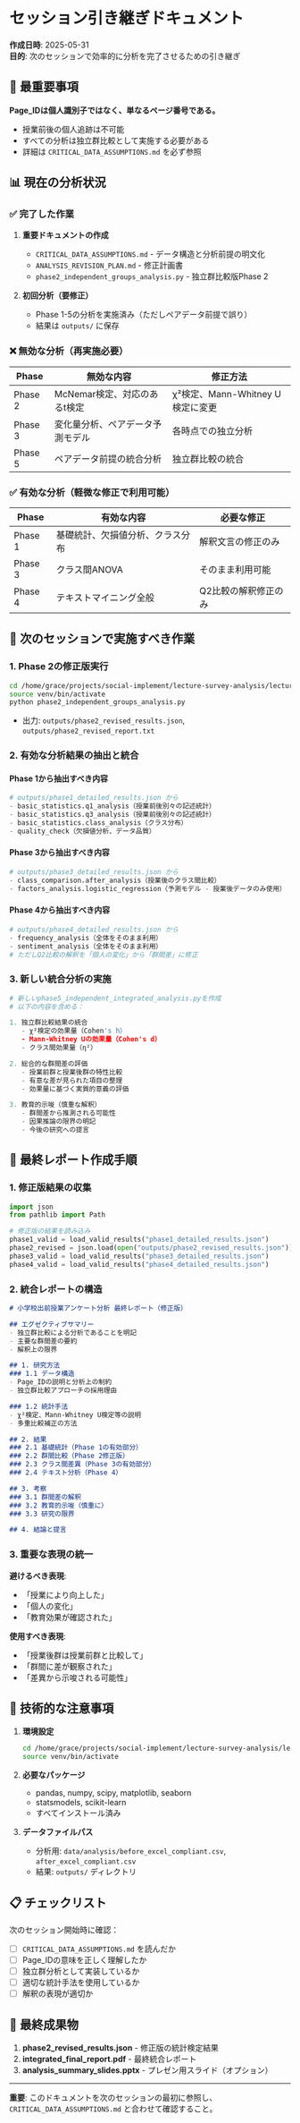 # セッション引き継ぎドキュメント

**作成日時**: 2025-05-31  
**目的**: 次のセッションで効率的に分析を完了させるための引き継ぎ

## 🚨 最重要事項

**Page_IDは個人識別子ではなく、単なるページ番号である。**
- 授業前後の個人追跡は不可能
- すべての分析は独立群比較として実施する必要がある
- 詳細は `CRITICAL_DATA_ASSUMPTIONS.md` を必ず参照

## 📊 現在の分析状況

### ✅ 完了した作業

1. **重要ドキュメントの作成**
   - `CRITICAL_DATA_ASSUMPTIONS.md` - データ構造と分析前提の明文化
   - `ANALYSIS_REVISION_PLAN.md` - 修正計画書
   - `phase2_independent_groups_analysis.py` - 独立群比較版Phase 2

2. **初回分析（要修正）**
   - Phase 1-5の分析を実施済み（ただしペアデータ前提で誤り）
   - 結果は `outputs/` に保存

### ❌ 無効な分析（再実施必要）

| Phase | 無効な内容 | 修正方法 |
|-------|-----------|----------|
| Phase 2 | McNemar検定、対応のあるt検定 | χ²検定、Mann-Whitney U検定に変更 |
| Phase 3 | 変化量分析、ペアデータ予測モデル | 各時点での独立分析 |
| Phase 5 | ペアデータ前提の統合分析 | 独立群比較の統合 |

### ✅ 有効な分析（軽微な修正で利用可能）

| Phase | 有効な内容 | 必要な修正 |
|-------|-----------|------------|
| Phase 1 | 基礎統計、欠損値分析、クラス分布 | 解釈文言の修正のみ |
| Phase 3 | クラス間ANOVA | そのまま利用可能 |
| Phase 4 | テキストマイニング全般 | Q2比較の解釈修正のみ |

## 🔄 次のセッションで実施すべき作業

### 1. Phase 2の修正版実行
```bash
cd /home/grace/projects/social-implement/lecture-survey-analysis/lecture-survey-analysis
source venv/bin/activate
python phase2_independent_groups_analysis.py
```
- 出力: `outputs/phase2_revised_results.json`, `outputs/phase2_revised_report.txt`

### 2. 有効な分析結果の抽出と統合

#### Phase 1から抽出すべき内容
```python
# outputs/phase1_detailed_results.json から
- basic_statistics.q1_analysis（授業前後別々の記述統計）
- basic_statistics.q3_analysis（授業前後別々の記述統計）  
- basic_statistics.class_analysis（クラス分布）
- quality_check（欠損値分析、データ品質）
```

#### Phase 3から抽出すべき内容
```python
# outputs/phase3_detailed_results.json から
- class_comparison.after_analysis（授業後のクラス間比較）
- factors_analysis.logistic_regression（予測モデル - 授業後データのみ使用）
```

#### Phase 4から抽出すべき内容
```python
# outputs/phase4_detailed_results.json から
- frequency_analysis（全体をそのまま利用）
- sentiment_analysis（全体をそのまま利用）
# ただしQ2比較の解釈を「個人の変化」から「群間差」に修正
```

### 3. 新しい統合分析の実施

```python
# 新しいphase5_independent_integrated_analysis.pyを作成
# 以下の内容を含める：

1. 独立群比較結果の統合
   - χ²検定の効果量（Cohen's h）
   - Mann-Whitney Uの効果量（Cohen's d）
   - クラス間効果量（η²）

2. 総合的な群間差の評価
   - 授業前群と授業後群の特性比較
   - 有意な差が見られた項目の整理
   - 効果量に基づく実質的意義の評価

3. 教育的示唆（慎重な解釈）
   - 群間差から推測される可能性
   - 因果推論の限界の明記
   - 今後の研究への提言
```

## 📝 最終レポート作成手順

### 1. 修正版結果の収集
```python
import json
from pathlib import Path

# 修正版の結果を読み込み
phase1_valid = load_valid_results("phase1_detailed_results.json")
phase2_revised = json.load(open("outputs/phase2_revised_results.json"))
phase3_valid = load_valid_results("phase3_detailed_results.json")
phase4_valid = load_valid_results("phase4_detailed_results.json")
```

### 2. 統合レポートの構造

```markdown
# 小学校出前授業アンケート分析 最終レポート（修正版）

## エグゼクティブサマリー
- 独立群比較による分析であることを明記
- 主要な群間差の要約
- 解釈上の限界

## 1. 研究方法
### 1.1 データ構造
- Page_IDの説明と分析上の制約
- 独立群比較アプローチの採用理由

### 1.2 統計手法
- χ²検定、Mann-Whitney U検定等の説明
- 多重比較補正の方法

## 2. 結果
### 2.1 基礎統計（Phase 1の有効部分）
### 2.2 群間比較（Phase 2修正版）
### 2.3 クラス間差異（Phase 3の有効部分）
### 2.4 テキスト分析（Phase 4）

## 3. 考察
### 3.1 群間差の解釈
### 3.2 教育的示唆（慎重に）
### 3.3 研究の限界

## 4. 結論と提言
```

### 3. 重要な表現の統一

**避けるべき表現**:
- 「授業により向上した」
- 「個人の変化」
- 「教育効果が確認された」

**使用すべき表現**:
- 「授業後群は授業前群と比較して」
- 「群間に差が観察された」
- 「差異から示唆される可能性」

## 🔧 技術的な注意事項

1. **環境設定**
   ```bash
   cd /home/grace/projects/social-implement/lecture-survey-analysis/lecture-survey-analysis
   source venv/bin/activate
   ```

2. **必要なパッケージ**
   - pandas, numpy, scipy, matplotlib, seaborn
   - statsmodels, scikit-learn
   - すべてインストール済み

3. **データファイルパス**
   - 分析用: `data/analysis/before_excel_compliant.csv`, `after_excel_compliant.csv`
   - 結果: `outputs/` ディレクトリ

## 📋 チェックリスト

次のセッション開始時に確認：

- [ ] `CRITICAL_DATA_ASSUMPTIONS.md` を読んだか
- [ ] Page_IDの意味を正しく理解したか
- [ ] 独立群分析として実装しているか
- [ ] 適切な統計手法を使用しているか
- [ ] 解釈の表現が適切か

## 🎯 最終成果物

1. **phase2_revised_results.json** - 修正版の統計検定結果
2. **integrated_final_report.pdf** - 最終統合レポート
3. **analysis_summary_slides.pptx** - プレゼン用スライド（オプション）

---

**重要**: このドキュメントを次のセッションの最初に参照し、
`CRITICAL_DATA_ASSUMPTIONS.md` と合わせて確認すること。